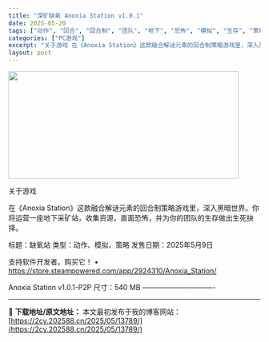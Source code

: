 ```yaml
---
title: "深矿缺氧 Anoxia Station v1.0.1"
date: 2025-05-20
tags: ["动作", "回合", "回合制", "团队", "地下", "恐怖", "模拟", "生存", "策略", "解谜"]
categories: ["PC游戏"]
excerpt: "关于游戏 在《Anoxia Station》这款融合解谜元素的回合制策略游戏里，深入黑暗世界。你将运营一座地下采矿站，收集资源，直面恐怖，并为你的团队的生存做出生死抉择。 标题：缺氧站 类型：动作、模拟、策略 发售日期：2025年5月9日 支持软件开发者。购买它！ • https://store.s&hellip;"
layout: post
---
```


<img src="https://2cy.202588.cn/wp-content/uploads/2025/05/2025052004184669.webp" alt="" width="460" height="215" class="aligncenter size-full wp-image-13774" />

关于游戏

在《Anoxia Station》这款融合解谜元素的回合制策略游戏里，深入黑暗世界。你将运营一座地下采矿站，收集资源，直面恐怖，并为你的团队的生存做出生死抉择。

标题：缺氧站
类型：动作、模拟、策略
发售日期：2025年5月9日

支持软件开发者。购买它！
• https://store.steampowered.com/app/2924310/Anoxia_Station/

Anoxia Station v1.0.1-P2P
尺寸：540 MB
——————————- 

---
📖 **下载地址/原文地址：** 本文最初发布于我的博客网站：[https://2cy.202588.cn/2025/05/13789/](https://2cy.202588.cn/2025/05/13789/)
